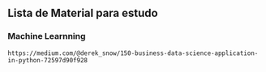 ## Lista de Material para estudo



### Machine Learnning

```
https://medium.com/@derek_snow/150-business-data-science-application-in-python-72597d90f928
```

